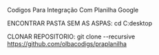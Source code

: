 Codigos Para Integração Com Planilha Google

ENCONTRAR PASTA SEM AS ASPAS: cd C:desktop

CLONAR REPOSITORIO: git clone --recursive https://github.com/olbacodigs/praplanilha

